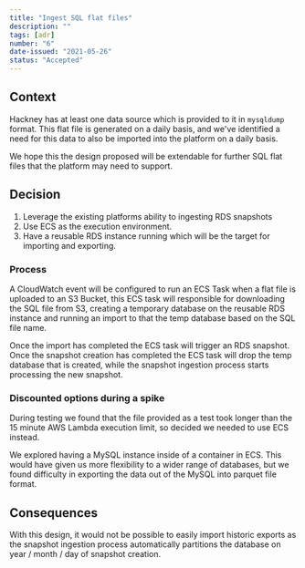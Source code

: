 ```yaml
---
title: "Ingest SQL flat files"
description: ""
tags: [adr]
number: "6"
date-issued: "2021-05-26"
status: "Accepted"
---
```


## Context

Hackney has at least one data source which is provided to it in `mysqldump`
format.  This flat file is generated on a daily basis, and we've identified
a need for this data to also be imported into the platform on a daily basis.

We hope this the design proposed will be extendable for further SQL flat files
that the platform may need to support.

## Decision

1. Leverage the existing platforms ability to ingesting RDS snapshots
2. Use ECS as the execution environment.
3. Have a reusable RDS instance running which will be the target for importing
   and exporting.

### Process
A CloudWatch event will be configured to run an ECS Task when a flat file is
uploaded to an S3 Bucket, this ECS task will responsible for downloading the
SQL file from S3, creating a temporary database on the reusable RDS instance and
running an import to that the temp database based on the SQL file name.

Once the import has completed the ECS task will trigger an RDS snapshot. Once
the snapshot creation has completed the ECS task will drop the temp database
that is created, while the snapshot ingestion process starts processing the
new snapshot.

### Discounted options during a spike
During testing we found that the file provided as a test took longer than
the 15 minute AWS Lambda execution limit, so decided we needed to use ECS
instead.

We explored having a MySQL instance inside of a container in ECS.  This would
have given us more flexibility to a wider range of databases, but we found
difficulty in exporting the data out of the MySQL into parquet file format.

## Consequences

With this design, it would not be possible to easily import historic exports as
the snapshot ingestion process automatically partitions the database on year / month / day
of snapshot creation.
